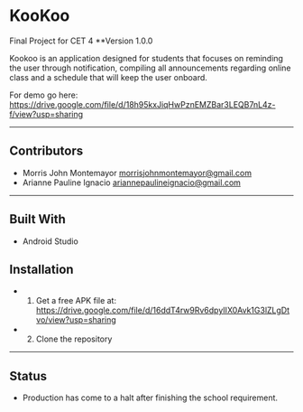 # KooKoo
Final Project for CET 4
**Version 1.0.0

Kookoo is an application designed for students that focuses on reminding the user through notification, compiling all announcements regarding online class and a schedule that will keep the user onboard.

For demo go here:  https://drive.google.com/file/d/18h95kxJiqHwPznEMZBar3LEQB7nL4z-f/view?usp=sharing

---
## Contributors
- Morris John Montemayor <morrisjohnmontemayor@gmail.com>
- Arianne Pauline Ignacio <ariannepaulineignacio@gmail.com>

---
## Built With
- Android Studio

## Installation
- 1. Get a free APK file at: https://drive.google.com/file/d/16ddT4rw9Rv6dpyIIX0Avk1G3lZLgDtvo/view?usp=sharing
- 2. Clone the repository

---
## Status
- Production has come to a halt after finishing the school requirement.

